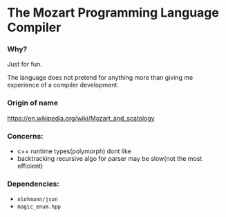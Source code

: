 # The Mozart Programming Language Compiler

### Why?

Just for fun.

The language does not pretend for anything more than giving me experience of a compiler development.

### Origin of name
https://en.wikipedia.org/wiki/Mozart_and_scatology

### Concerns:
- c++ runtime types(polymorph) dont like
- backtracking recursive algo for parser may be slow(not the most efficient)

### Dependencies:
- `nlohmann/json`
- `magic_enum.hpp`